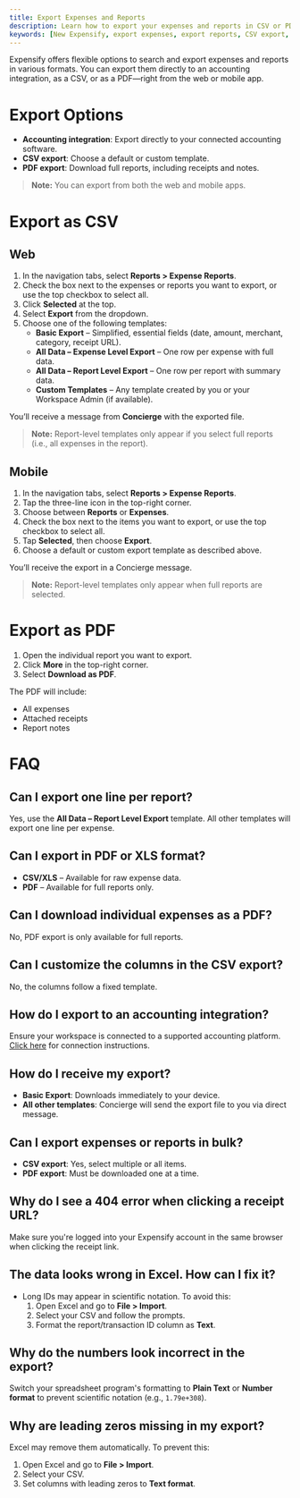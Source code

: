 ```yaml
---
title: Export Expenses and Reports
description: Learn how to export your expenses and reports in CSV or PDF format using default or custom templates in New Expensify.
keywords: [New Expensify, export expenses, export reports, CSV export, PDF export, download reports, accounting integration, report templates]
---
```



Expensify offers flexible options to search and export expenses and reports in various formats. You can export them directly to an accounting integration, as a CSV, or as a PDF—right from the web or mobile app.

# Export Options

- **Accounting integration**: Export directly to your connected accounting software.
- **CSV export**: Choose a default or custom template.
- **PDF export**: Download full reports, including receipts and notes.

> **Note:** You can export from both the web and mobile apps.

# Export as CSV

## Web

1. In the navigation tabs, select **Reports > Expense Reports**.
2. Check the box next to the expenses or reports you want to export, or use the top checkbox to select all.
3. Click **Selected** at the top.
4. Select **Export** from the dropdown.
5. Choose one of the following templates:
   - **Basic Export** – Simplified, essential fields (date, amount, merchant, category, receipt URL).
   - **All Data – Expense Level Export** – One row per expense with full data.
   - **All Data – Report Level Export** – One row per report with summary data.
   - **Custom Templates** – Any template created by you or your Workspace Admin (if available).

You’ll receive a message from **Concierge** with the exported file.

> **Note:** Report-level templates only appear if you select full reports (i.e., all expenses in the report).

## Mobile

1. In the navigation tabs, select **Reports > Expense Reports**.
2. Tap the three-line icon in the top-right corner.
3. Choose between **Reports** or **Expenses**.
4. Check the box next to the items you want to export, or use the top checkbox to select all.
5. Tap **Selected**, then choose **Export**.
6. Choose a default or custom export template as described above.

You’ll receive the export in a Concierge message.

> **Note:** Report-level templates only appear when full reports are selected.

# Export as PDF

1. Open the individual report you want to export.
2. Click **More** in the top-right corner.
3. Select **Download as PDF**.

The PDF will include:
- All expenses
- Attached receipts
- Report notes

# FAQ

## Can I export one line per report?

Yes, use the **All Data – Report Level Export** template. All other templates will export one line per expense.

## Can I export in PDF or XLS format?

- **CSV/XLS** – Available for raw expense data.
- **PDF** – Available for full reports only.

## Can I download individual expenses as a PDF?

No, PDF export is only available for full reports.

## Can I customize the columns in the CSV export?

No, the columns follow a fixed template.

## How do I export to an accounting integration?

Ensure your workspace is connected to a supported accounting platform. [Click here](https://docs.expensify.com) for connection instructions.

## How do I receive my export?

- **Basic Export**: Downloads immediately to your device.
- **All other templates**: Concierge will send the export file to you via direct message.

## Can I export expenses or reports in bulk?

- **CSV export**: Yes, select multiple or all items.
- **PDF export**: Must be downloaded one at a time.

## Why do I see a 404 error when clicking a receipt URL?

Make sure you're logged into your Expensify account in the same browser when clicking the receipt link.

## The data looks wrong in Excel. How can I fix it?

- Long IDs may appear in scientific notation. To avoid this:
  1. Open Excel and go to **File > Import**.
  2. Select your CSV and follow the prompts.
  3. Format the report/transaction ID column as **Text**.

## Why do the numbers look incorrect in the export?

Switch your spreadsheet program's formatting to **Plain Text** or **Number format** to prevent scientific notation (e.g., `1.79e+308`).

## Why are leading zeros missing in my export?

Excel may remove them automatically. To prevent this:
1. Open Excel and go to **File > Import**.
2. Select your CSV.
3. Set columns with leading zeros to **Text format**.

